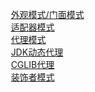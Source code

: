 

&emsp; &emsp; [外观模式/门面模式](/docs/java/Design/facade.md)   
&emsp; &emsp; [适配器模式](/docs/java/Design/adapter.md)   
&emsp; &emsp; [代理模式](/docs/java/Design/proxy.md)   
&emsp; &emsp; [JDK动态代理](/docs/java/Design/DynamicProxy.md)   
&emsp; &emsp; [CGLIB代理](/docs/java/Design/CGLIB.md)   
&emsp; &emsp; [装饰者模式](/docs/java/Design/decorator.md)  

<!-- 
适配器模式和装饰器模式有什么区别？
虽然适配器模式和装饰器模式的结构类似，   但是每种模式的出现意图不同。适配器模式被用于桥接两个接口， 而装饰模式的目的是在不修改类的情况下给类增加新的功能。

适配器模式和代理模式之前有什么不同？
这个问题与前面的类似，   适配器模式和代理模式的区别在于他们的意图不同。由于适配器模式和代理模式都是封装真正执行动作的类， 因此结构是一致的， 但是适配器模式用于接口之间的转换， 而代理模式则是增加一个额外的中间层， 以便支持分配、控制或智能访问。
-->

